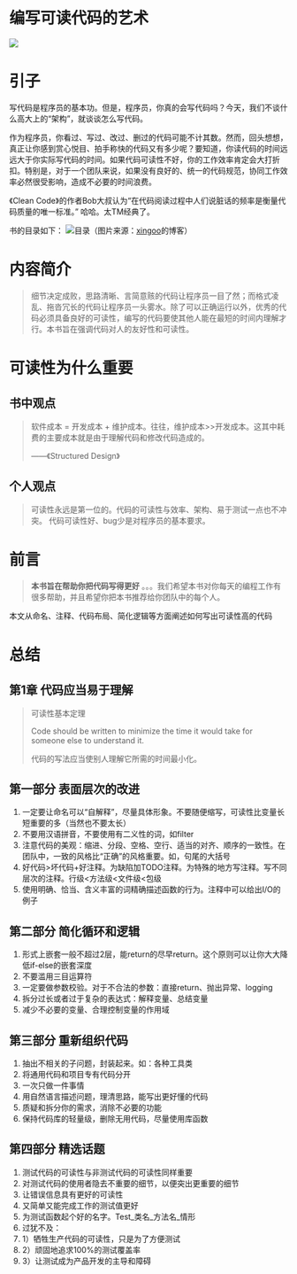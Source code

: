 # 编写可读代码的艺术


<a alt="编写可读代码的艺术" href="http://item.jd.com/11020839.html" target="_blank"><img src="http://img14.360buyimg.com/n1/g5/M00/03/09/rBEDik_Zh6oIAAAAAAD30NgwDhkAAApCAC9qh0AAPfo079.jpg"></a>


# 引子
写代码是程序员的基本功。但是，程序员，你真的会写代码吗？今天，我们不谈什么高大上的“架构”，就谈谈怎么写代码。

作为程序员，你看过、写过、改过、删过的代码可能不计其数。然而，回头想想，真正让你感到赏心悦目、拍手称快的代码又有多少呢？要知道，你读代码的时间远远大于你实际写代码的时间。如果代码可读性不好，你的工作效率肯定会大打折扣。特别是，对于一个团队来说，如果没有良好的、统一的代码规范，协同工作效率必然很受影响，造成不必要的时间浪费。

《Clean Code》的作者Bob大叔认为“在代码阅读过程中人们说脏话的频率是衡量代码质量的唯一标准。” 哈哈。太TM经典了。

书的目录如下： ![目录](http://images.cnitblog.com/blog2015/449064/201505/141405470644668.jpg)（图片来源：[xingoo](http://www.cnblogs.com/xing901022/p/4503286.html)的博客）

# 内容简介
> 细节决定成败，思路清晰、言简意赅的代码让程序员一目了然；而格式凌乱、拖沓冗长的代码让程序员一头雾水。除了可以正确运行以外，优秀的代码必须具备良好的可读性，编写的代码要使其他人能在最短的时间内理解才行。本书旨在强调代码对人的友好性和可读性。

# 可读性为什么重要

## 书中观点
> 软件成本 = 开发成本 + 维护成本。往往，维护成本>>开发成本。这其中耗费的主要成本就是由于理解代码和修改代码造成的。
> 
> ——《Structured Design》

## 个人观点
> 可读性永远是第一位的。代码的可读性与效率、架构、易于测试一点也不冲突。
> 代码可读性好、bug少是对程序员的基本要求。

# 前言
> **本书旨在帮助你把代码写得更好** 。。。我们希望本书对你每天的编程工作有很多帮助，并且希望你把本书推荐给你团队中的每个人。

本文从命名、注释、代码布局、简化逻辑等方面阐述如何写出可读性高的代码

# 总结
## 第1章 代码应当易于理解
> 可读性基本定理
> 
> Code should be written to minimize the time it would take for someone else to understand it.
> 
> 代码的写法应当使别人理解它所需的时间最小化。

## 第一部分 表面层次的改进
1. 一定要让命名可以“自解释”，尽量具体形象。不要随便缩写，可读性比变量长短重要的多（当然也不要太长）
2. 不要用汉语拼音，不要使用有二义性的词，如filter
3. 注意代码的美观：缩进、分段、空格、空行、适当的对齐、顺序的一致性。在团队中，一致的风格比“正确”的风格重要。如，句尾的大括号
4. 好代码>坏代码+好注释。为缺陷加TODO注释。为特殊的地方写注释。写不同层次的注释。行级<方法级<文件级<包级
5. 使用明确、恰当、含义丰富的词精确描述函数的行为。注释中可以给出I/O的例子

## 第二部分 简化循环和逻辑
1. 形式上嵌套一般不超过2层，能return的尽早return。这个原则可以让你大大降低if-else的嵌套深度
2. 不要滥用三目运算符
3. 一定要做参数校验。对于不合法的参数：直接return、抛出异常、logging
4. 拆分过长或者过于复杂的表达式：解释变量、总结变量
5. 减少不必要的变量、合理控制变量的作用域

## 第三部分 重新组织代码
1. 抽出不相关的子问题，封装起来。如：各种工具类
2. 将通用代码和项目专有代码分开
3. 一次只做一件事情
4. 用自然语言描述问题，理清思路，能写出更好懂的代码
5. 质疑和拆分你的需求，消除不必要的功能
6. 保持代码库的轻量级，删除无用代码，尽量使用库函数

## 第四部分 精选话题
1. 测试代码的可读性与非测试代码的可读性同样重要
2. 对测试代码的使用者隐去不重要的细节，以便突出更重要的细节
3. 让错误信息具有更好的可读性
4. 又简单又能完成工作的测试值更好
5. 为测试函数起个好的名字。Test_类名_方法名_情形
6. 过犹不及：
7. 1）牺牲生产代码的可读性，只是为了方便测试
8. 2）顽固地追求100%的测试覆盖率
9. 3）让测试成为产品开发的主导和障碍










